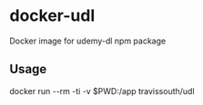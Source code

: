 # docker-udl
Docker image for udemy-dl npm package

## Usage
docker run --rm -ti -v $PWD:/app travissouth/udl
